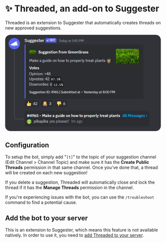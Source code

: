 # ✨ Threaded, an add-on to Suggester
Threaded is an extension to Suggester that automatically creates threads on new approved suggestions.

![Example of suggestion with a thread automatically created](../images/threaded_example.png)

## Configuration
To setup the bot, simply add "`[t]`" to the topic of your suggestion channel (Edit Channel > Channel Topic) and make sure it has the **Create Public Threads** permission in that same channel. Once you've done that, a thread will be created on each new suggestion!

If you delete a suggestion, Threaded will automatically close and lock the thread if it has the **Manage Threads** permission in the channel.

If you're experiencing issues with the bot, you can use the `/troubleshoot` command to find a potential cause.


## Add the bot to your server
This is an extension to Suggester, which means this feature is not available natively. In order to use it, you need to [add Threaded to your server](https://discord.com/api/oauth2/authorize?client_id=1127542127191150643).